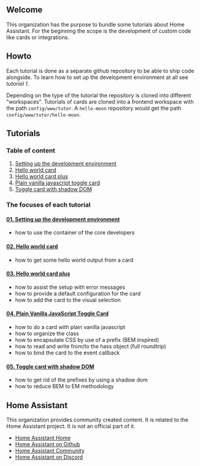 ## Welcome

This organization has the purpose to bundle some tutorials about Home Assistant.
For the beginning the scope is the development of custom code like cards or
integrations.

## Howto

Each tutorial is done as a separate github repository to be able to ship code
alongside. To learn how to set up the development environment at all see
*tutorial 1*.

Depending on the type of the tutorial the repository is cloned into different
"workspaces". Tutorials of cards are cloned into a frontend workspace with the
path `config/www/tutor`. A `hello-moon` repository would get the path
`config/www/tutor/hello-moon`.

## Tutorials

### Table of content

01. [Setting up the development environment](https://github.com/home-assistant-tutorials/01.development-environment)
01. [Hello world card](https://github.com/home-assistant-tutorials/02.hello-world-card)
01. [Hello world card plus](https://github.com/home-assistant-tutorials/03.hello-world-card-plus)
01. [Plain vanilla javascript toggle card](https://github.com/home-assistant-tutorials/04.toggle-card-vanilla-js)
01. [Toggle card with shadow DOM](https://github.com/home-assistant-tutorials/05.toggle-card-with-shadow-dom)

### The focuses of each tutorial

#### [01. Setting up the development environment](https://github.com/home-assistant-tutorials/01.development-environment)

* how to use the container of the core developers

#### [02. Hello world card](https://github.com/home-assistant-tutorials/02.hello-world-card)

* how to get some hello world output from a card

#### [03. Hello world card plus](https://github.com/home-assistant-tutorials/03.hello-world-card-plus)

* how to assist the setup with error messages
* how to provide a default configuration for the card
* how to add the card to the visual selection

#### [04. Plain Vanilla JavaScript Toggle Card](https://github.com/home-assistant-tutorials/04.toggle-card-vanilla-js)

* how to do a card with plain vanilla javascript
* how to organize the class
* how to encapsulate CSS by use of a prefix (BEM inspired)
* how to read and write from/to the hass object (full roundtrip)
* how to bind the card to the event callback

#### [05. Toggle card with shadow DOM](https://github.com/home-assistant-tutorials/05.toggle-card-with-shadow-dom)

* how to get rid of the prefixes by using a shadow dom
* how to reduce BEM to EM methodology

## Home Assistant

This organization provides community created content. It is related to the Home
Assistant project. It is not an official part of it.

* [Home Assistant Home](https://www.home-assistant.io)
* [Home Assistant on Github](https://github.com/home-assistant)
* [Home Assistant Community](https://community.home-assistant.io)
* [Home Assistant on Discord](https://discord.com/channels/330944238910963714/332167321311510530)
